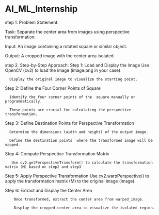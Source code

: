 # AI_ML_Internship
step 1. Problem Statement:

Task: Separate the center area from images using perspective transformation.

Input: An image containing a rotated square or similar object.

Output: A cropped image with the center area isolated.

step 2. Step-by-Step Approach:
    Step 1: Load and Display the Image
      Use OpenCV (cv2) to load the image (image.png in your case).
      
      Display the original image to visualize the starting point.
   
   Step 2: Define the Four Corner Points of Square
   
      Identify the four corner points of the  square manually or programmatically.
      
      These points are crucial for calculating the perspective transformation.
   
Step 3: Define Destination Points for Perspective Transformation

      Determine the dimensions (width and height) of the output image.
      
      Define the destination points  where the transformed image will be mapped.
      
Step 4: Compute Perspective Transformation Matrix

       Use cv2.getPerspectiveTransform() to calculate the transformation matrix (M) based on step2 and step3

Step 5: Apply Perspective Transformation
       Use cv2.warpPerspective() to apply the transformation matrix (M) to the original image (image).
       
Step 6: Extract and Display the Center Area

        Once transformed, extract the center area from warped_image.
        
        Display the cropped center area to visualize the isolated region.
